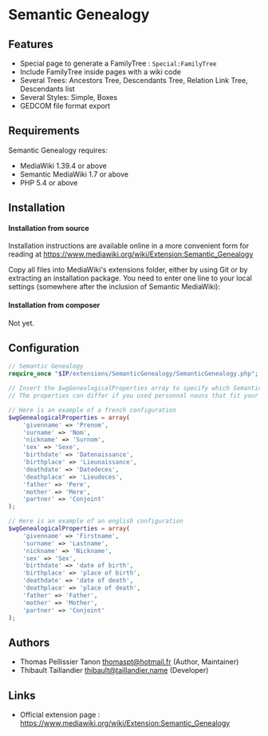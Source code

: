 Semantic Genealogy
==================

Features
--------

* Special page to generate a FamilyTree : `Special:FamilyTree`
* Include FamilyTree inside pages with a wiki code
* Several Trees: Ancestors Tree, Descendants Tree, Relation Link Tree, Descendants list
* Several Styles: Simple, Boxes
* GEDCOM file format export


Requirements
------------

Semantic Genealogy requires:
* MediaWiki 1.39.4 or above
* Semantic MediaWiki 1.7 or above
* PHP 5.4 or above


Installation
------------

#### Installation from source

Installation instructions are available online in a more convenient form for
reading at https://www.mediawiki.org/wiki/Extension:Semantic_Genealogy

Copy all files into MediaWiki's extensions folder, either by using Git or by
extracting an installation package. You need to enter one line to your local
settings (somewhere after the inclusion of Semantic MediaWiki):


#### Installation from composer

Not yet.


Configuration
-------------

```php
// Semantic Genealogy
require_once "$IP/extensions/SemanticGenealogy/SemanticGenealogy.php";

// Insert the $wgGenealogicalProperties array to specify which Semantic properties match which concept.
// The properties can differ if you used personnal nouns that fit your language.

// Here is an example of a french configuration
$wgGenealogicalProperties = array(
    'givenname' => 'Prenom',
    'surname' => 'Nom',
    'nickname' => 'Surnom',
    'sex' => 'Sexe',
    'birthdate' => 'Datenaissance',
    'birthplace' => 'Lieunaissance',
    'deathdate' => 'Datedeces',
    'deathplace' => 'Lieudeces',
    'father' => 'Pere',
    'mother' => 'Mere',
    'partner' => 'Conjoint'
);

// Here is an example of an english configuration
$wgGenealogicalProperties = array(
    'givenname' => 'Firstname',
    'surname' => 'Lastname',
    'nickname' => 'Nickname',
    'sex' => 'Sex',
    'birthdate' => 'date of birth',
    'birthplace' => 'place of birth',
    'deathdate' => 'date of death',
    'deathplace' => 'place of death',
    'father' => 'Father',
    'mother' => 'Mother',
    'partner' => 'Conjoint'
);

```


Authors
-------

* Thomas Pellissier Tanon <thomaspt@hotmail.fr> (Author, Maintainer)
* Thibault Taillandier <thibault@taillandier.name> (Developer)


Links
-----

* Official extension page : https://www.mediawiki.org/wiki/Extension:Semantic_Genealogy

